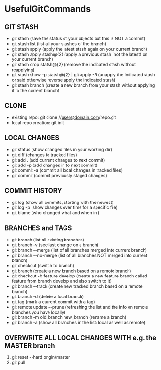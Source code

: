 # UsefulGitCommands
GIT STASH
---------
* git stash    (save the status of your objects but this is NOT a commit)
* git stash list  (list all your stashes of the branch)
* git stash apply  (apply the latest stash again on your current branch)
* git stash apply stash@{2}   (apply a previous stash (not the latest) on your current branch)
* git stash drop  statsh@{2} (remove the indicated stash without reapplying)
* git stash show -p statsh@{2} | git apply -R  (unapply the indicated stash or said otherwise reverse apply the indicated stash)
* git stash branch (create a new branch from your stash without applying it to the current branch)

CLONE
------
* existing repo:  git clone //user@domain.com/repo.git
* local repo creation:  git init

LOCAL CHANGES
-------------
* git status (show changed files in your working dir)
* git diff (changes to tracked files)
* git add . (add current changes to next commit)
* git add -p <file> (add changes in <file> to next commit)
* git commit -a (commit all local changes in tracked files)
* git commit (commit previously staged changes)

COMMIT HISTORY
--------------
* git log (show all commits, starting with the newest)
* git log -p <file> (show changes over time for a specific file)
* git blame <file> (who changed what and when in <file>)

BRANCHES and TAGS
-------------------
* git branch (list all existing branches)
* git branch -v (see last change on a branch)
* git branch --merge (list of all branches merged into current branch)
* git branch --no-merge (list of all branches NOT merged into current branch)
* git checkout <branch> (switch to branch)
* git branch <new branch> (create a new branch based on a remote branch)
* git checkout -b feature develop (create a new feature branch called feature from branch develop and also switch to it)
* git branch --track <new branch> <remote branch> (create new tracked branch based on a remote branch)
* git branch -d <branch> (delete a local branch)
* git tag <tag name> (mark a current commit with a tag)
* git remote update --prune      (refreshing the list and the info on remote branches you have locally)
* git branch -m old_branch new_branch  (rename a branch)
* git branch -a (show all branches in the list: local as well as remote)
  
 OVERWRITE ALL LOCAL CHANGES WITH e.g. the MASTER branch
 -------------------------------------------------------
 1. git reset --hard    origin/master
 2. git pull
